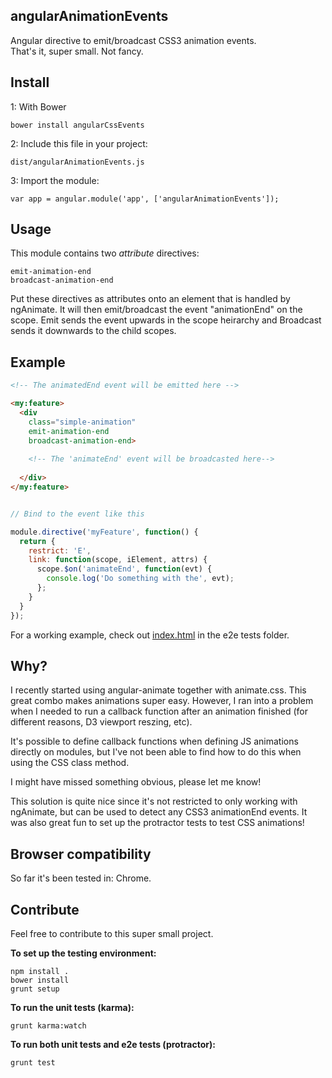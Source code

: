## angularAnimationEvents

Angular directive to emit/broadcast CSS3 animation events.<br />
That's it, super small. Not fancy.

## Install

1: With Bower

``bower install angularCssEvents``

2: Include this file in your project:

```
dist/angularAnimationEvents.js
```

3: Import the module:

```
var app = angular.module('app', ['angularAnimationEvents']);
```

## Usage

This module contains two *attribute* directives: 

```
emit-animation-end
broadcast-animation-end
```

Put these directives as attributes onto an element that is handled by ngAnimate. It will then emit/broadcast the event "animationEnd" on the scope. Emit sends the event upwards in the scope heirarchy and Broadcast sends it downwards to the child scopes.

## Example

```html
<!-- The animatedEnd event will be emitted here -->

<my:feature>
  <div 
    class="simple-animation" 
    emit-animation-end 
    broadcast-animation-end>
    
    <!-- The 'animateEnd' event will be broadcasted here-->
    
  </div>
</my:feature>
```

```JavaScript

// Bind to the event like this

module.directive('myFeature', function() {
  return {
    restrict: 'E',
    link: function(scope, iElement, attrs) {
      scope.$on('animateEnd', function(evt) {
        console.log('Do something with the', evt);
      };
    }
  }
});

```

For a working example, check out [index.html](https://github.com/jpettersson/angularAnimationEvents/blob/master/test/e2e/app/index.html) in the e2e tests folder.

## Why?

I recently started using angular-animate together with animate.css. This great combo makes animations super easy. However, I ran into a problem when I needed to run a callback function after an animation finished (for different reasons, D3 viewport reszing, etc).

It's possible to define callback functions when defining JS animations directly on modules, but I've not been able to find how to do this when using the CSS class method.

I might have missed something obvious, please let me know! 

This solution is quite nice since it's not restricted to only working with ngAnimate, but can be used to detect any CSS3 animationEnd events. It was also great fun to set up the protractor tests to test CSS animations!

## Browser compatibility

So far it's been tested in: Chrome.

## Contribute

Feel free to contribute to this super small project. 

**To set up the testing environment:**

```
npm install .
bower install
grunt setup
```

**To run the unit tests (karma):**
```
grunt karma:watch
```

**To run both unit tests and e2e tests (protractor):**
```
grunt test
```
